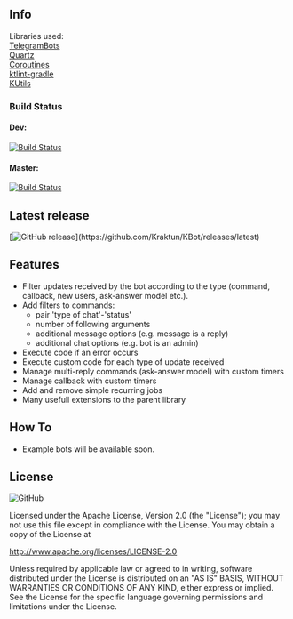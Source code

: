 
## Info
Libraries used:   
[TelegramBots](https://github.com/rubenlagus/TelegramBots)   
[Quartz](https://github.com/quartz-scheduler/quartz)   
[Coroutines](https://github.com/Kotlin/kotlinx.coroutines)  
[ktlint-gradle](https://github.com/jlleitschuh/ktlint-gradle)   
[KUtils](https://github.com/Kraktun/KUtils)   


### Build Status   
#### Dev:   
[![Build Status](https://travis-ci.com/Kraktun/KBot.svg?branch=dev)](https://travis-ci.com/Kraktun/KBot)
#### Master:   
[![Build Status](https://travis-ci.com/Kraktun/KBot.svg?branch=master)](https://travis-ci.com/Kraktun/KBot)   


## Latest release   
[![GitHub release](https://img.shields.io/github/release/Kraktun/KBot.svg?)](https://github.com/Kraktun/KBot/releases/latest)   


## Features   
* Filter updates received by the bot according to the type (command, callback, new users, ask-answer model etc.).      
* Add filters to commands:   
	* pair 'type of chat'-'status'   
	* number of following arguments   
	* additional message options (e.g. message is a reply)   
	* additional chat options (e.g. bot is an admin)   
* Execute code if an error occurs   
* Execute custom code for each type of update received    
* Manage multi-reply commands (ask-answer model) with custom timers   
* Manage callback with custom timers   
* Add and remove simple recurring jobs   
* Many usefull extensions to the parent library   


## How To   
* Example bots will be available soon.   


## License

![GitHub](https://img.shields.io/github/license/Kraktun/KBot.svg)   

Licensed under the Apache License, Version 2.0 (the "License");
you may not use this file except in compliance with the License.
You may obtain a copy of the License at

http://www.apache.org/licenses/LICENSE-2.0

Unless required by applicable law or agreed to in writing, software
distributed under the License is distributed on an "AS IS" BASIS,
WITHOUT WARRANTIES OR CONDITIONS OF ANY KIND, either express or implied.
See the License for the specific language governing permissions and
limitations under the License.